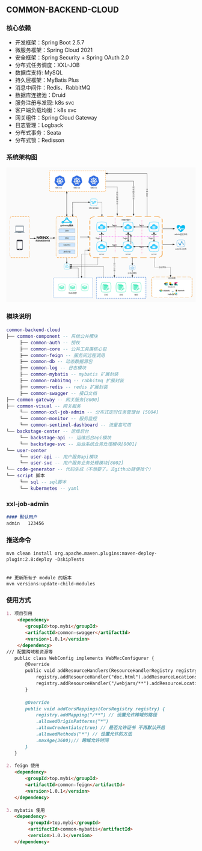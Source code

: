 ## COMMON-BACKEND-CLOUD


### 核心依赖
- 开发框架：Spring Boot 2.5.7
- 微服务框架：Spring Cloud 2021
- 安全框架：Spring Security + Spring OAuth 2.0
- 分布式任务调度：XXL-JOB
- 数据库支持: MySQL
- 持久层框架：MyBatis Plus
- 消息中间件：Redis、RabbitMQ
- 数据库连接池：Druid
- 服务注册与发现: k8s svc
- 客户端负载均衡：k8s svc
- 网关组件：Spring Cloud Gateway
- 日志管理：Logback
- 分布式事务：Seata
- 分布式锁：Redisson

### 系统架构图
![系统架构](script/images/cloud.jpg)

### 模块说明

```lua
common-backend-cloud
├── common-component -- 系统公共模块
     ├── common-auth -- 授权
     ├── common-core -- 公共工具类核心包
     ├── common-feign -- 服务间远程调用
     ├── common-db -- 动态数据源包
     ├── common-log -- 日志模块
     ├── common-mybatis -- mybatis 扩展封装
     ├── common-rabbitmq -- rabbitmq 扩展封装
     ├── common-redis -- redis 扩展封装
     ├── common-swagger -- 接口文档
├── common-gateway -- 网关服务[8000]
├── common-visual -- 网关服务
     └── common-xxl-job-admim -- 分布式定时任务管理台 [5004]
     └── common-monitor -- 服务监控
     └── common-sentinel-dashboard -- 流量高可用
└── backstage-center -- 运维后台
     └── backstage-api -- 运维后台api模块
     └── backstage-svc -- 后台系统业务处理模块[8001]
└── user-center
     └── user-api -- 用户服务api模块
     └── user-svc -- 用户服务业务处理模块[8002]
└── code-generator -- 代码生成（不想要了，去github随便找个）
└── script 脚本
     └── sql -- sql脚本
     └── kubermetes -- yaml
```

### xxl-job-admin
```markdown
#### 默认用户
admin   123456


```

### 推送命令
```shell
mvn clean install org.apache.maven.plugins:maven-deploy-plugin:2.8:deploy -DskipTests


## 更新所有子 module 的版本
mvn versions:update-child-modules

```

### 使用方式
```markdown
1. 项目引用
    <dependency>
       <groupId>top.mybi</groupId>
       <artifactId>common-swagger</artifactId>
       <version>1.0.1</version>
    </dependency>
/// 配置跨域和资源等
   public class WebConfig implements WebMvcConfigurer {
       @Override
       public void addResourceHandlers(ResourceHandlerRegistry registry) {
           registry.addResourceHandler("doc.html").addResourceLocations("classpath:/META-INF/resources/");
           registry.addResourceHandler("/webjars/**").addResourceLocations("classpath:/META-INF/resources/webjars/");
       }
    
       @Override
       public void addCorsMappings(CorsRegistry registry) {
           registry.addMapping("/**") // 设置允许跨域的路径
           .allowedOriginPatterns("*")
           .allowCredentials(true) // 是否允许证书 不再默认开启
           .allowedMethods("*") // 设置允许的方法
           .maxAge(3600);// 跨域允许时间
       }
   }

2. feign 使用
   <dependency>
       <groupId>top.mybi</groupId>
       <artifactId>common-feign</artifactId>
       <version>1.0.1</version>
   </dependency>
   
3. mybatis 使用
   <dependency>
        <groupId>top.mybi</groupId>
        <artifactId>common-mybatis</artifactId>
        <version>1.0.1</version>
   </dependency>

```


